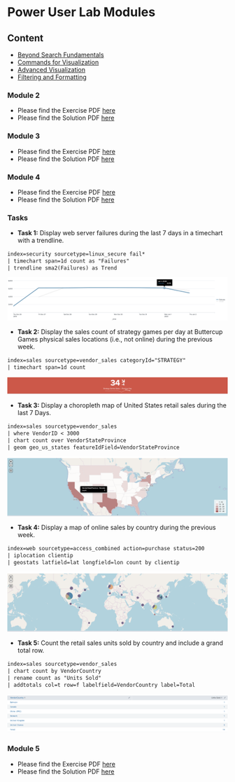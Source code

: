# Power User Lab Modules

## Content
* [Beyond Search Fundamentals](#Module-2)
* [Commands for Visualization](#Module-3)
* [Advanced Visualization](#Module-4)
* [Filtering and Formatting](#Module-5)

### Module 2 

* Please find the Exercise PDF [here](./Mod2/SplunkFundamentals2_module2.pdf)
* Please find the Solution PDF [here](./Mod2/SplunkFundamentals2_module2_solutions.pdf)

### Module 3 

* Please find the Exercise PDF [here](./Mod3/SplunkFundamentals2_module3.pdf)
* Please find the Solution PDF [here](./Mod3/SplunkFundamentals2_module3_solutions.pdf)

### Module 4 

* Please find the Exercise PDF [here](./Mod4/Mod4/SplunkFundamentals2_module4.pdf)
* Please find the Solution PDF [here](./Mod4/SplunkFundamentals2_module4_solutions.pdf)

### Tasks

* **Task 1:** Display web server failures during the last 7 days in a timechart with a trendline.

```
index=security sourcetype=linux_secure fail*
| timechart span=1d count as "Failures"
| trendline sma2(Failures) as Trend
```

![L3S1](./Mod4/resources/L3S1.png)

* **Task 2:** Display the sales count of strategy games per day at Buttercup Games physical sales locations (i.e., not online) during the previous week.

```
index=sales sourcetype=vendor_sales categoryId="STRATEGY"
| timechart span=1d count
```

![L3S2](./Mod4/resources/L3S2.png)

* **Task 3:** Display a choropleth map of United States retail sales during the last 7 Days.

```
index=sales sourcetype=vendor_sales
| where VendorID < 3000
| chart count over VendorStateProvince
| geom geo_us_states featureIdField=VendorStateProvince
```

![L3S3](./Mod4/resources/L3S3.png)

* **Task 4:** Display a map of online sales by country during the previous week.

```
index=web sourcetype=access_combined action=purchase status=200
| iplocation clientip
| geostats latfield=lat longfield=lon count by clientip
```

![L3S4](./Mod4/resources/L3S4.png)

* **Task 5:** Count the retail sales units sold by country and include a grand total row.

```
index=sales sourcetype=vendor_sales 
| chart count by VendorCountry
| rename count as "Units Sold"
| addtotals col=t row=f labelfield=VendorCountry label=Total
```

![L3S5](./Mod4/resources/L3S5.png)

### Module 5 

* Please find the Exercise PDF [here](./Mod5/SplunkFundamentals2_module5.pdf)
* Please find the Solution PDF [here](./Mod5/SplunkFundamentals2_module5_solutions.pdf)